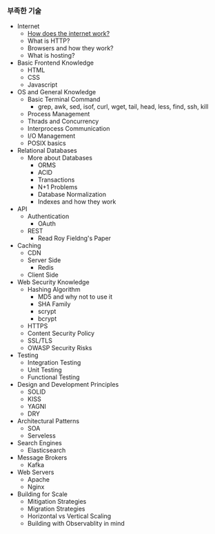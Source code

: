 
### 부족한 기술

- Internet
    - [How does the internet work?](./specific/internet-work.md)
    - What is HTTP?
    - Browsers and how they work?
    - What is hosting?
- Basic Frontend Knowledge
    - HTML
    - CSS
    - Javascript
- OS and General Knowledge
    - Basic Terminal Command
        - grep, awk, sed, isof, curl, wget, tail, head, less, find, ssh, kill
    - Process Management
    - Thrads and Concurrency
    - Interprocess Communication
    - I/O Management
    - POSIX basics
- Relational Databases 
    - More about Databases
        - ORMS
        - ACID
        - Transactions
        - N+1 Problems
        - Database Normalization
        - Indexes and how they work
- API
    - Authentication
        - OAuth
    - REST
        - Read Roy Fieldng's Paper
- Caching
    - CDN
    - Server Side
        - Redis
    - Client Side
- Web Security Knowledge
    - Hashing Algorithm
        - MD5 and why not to use it
        - SHA Family
        - scrypt
        - bcrypt
    - HTTPS
    - Content Security Policy
    - SSL/TLS
    - OWASP Security Risks
- Testing
    - Integration Testing
    - Unit Testing
    - Functional Testing
- Design and Development Principles
    - SOLID
    - KISS
    - YAGNI
    - DRY
- Architectural Patterns
    - SOA
    - Serveless
- Search Engines
    - Elasticsearch
- Message Brokers
    - Kafka
- Web Servers
    - Apache 
    - Nginx
- Building for Scale
    - Mitigation Strategies
    - Migration Strategies
    - Horizontal vs Vertical Scaling
    - Building with Observablity in mind